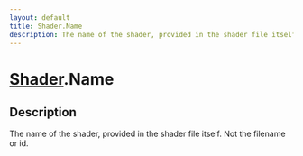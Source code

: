 ```yaml
---
layout: default
title: Shader.Name
description: The name of the shader, provided in the shader file itself. Not the filename or id.
---
```

# [Shader]({{site.url}}/Pages/Reference/Shader.html).Name

## Description
The name of the shader, provided in the shader file
itself. Not the filename or id.

